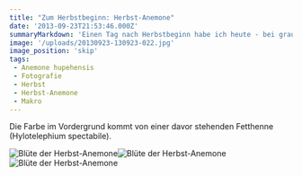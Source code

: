 ```yaml
---
title: "Zum Herbstbeginn: Herbst-Anemone"
date: '2013-09-23T21:53:46.000Z'
summaryMarkdown: 'Einen Tag nach Herbstbeginn habe ich heute - bei grauem Himmel, milden Temperaturen aber nur wenig Wind - eine Herbst-Anemone (Anemone hupehensis) mit dem Makro fotografiert'
image: '/uploads/20130923-130923-022.jpg'
image_position: 'skip'
tags:
 - Anemone hupehensis
 - Fotografie
 - Herbst
 - Herbst-Anemone
 - Makro
---
```


Die Farbe im Vordergrund kommt von einer davor stehenden Fetthenne (Hylotelephium spectabile).

![Blüte der Herbst-Anemone](/uploads/20130923-130923-025.jpg)![Blüte der Herbst-Anemone](/uploads/20130923-130923-004.jpg)![Blüte der Herbst-Anemone](/uploads/20130923-130923-022.jpg)  
